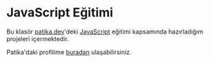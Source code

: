# JavaScript Eğitimi
Bu klasör [patika.dev](https://www.patika.dev)'deki [JavaScript](https://app.patika.dev/courses/javascript) eğitimi kapsamında hazırladığım projeleri içermektedir.

Patika'daki profilime [buradan](https://app.patika.dev/emreren) ulaşabilirsiniz.
